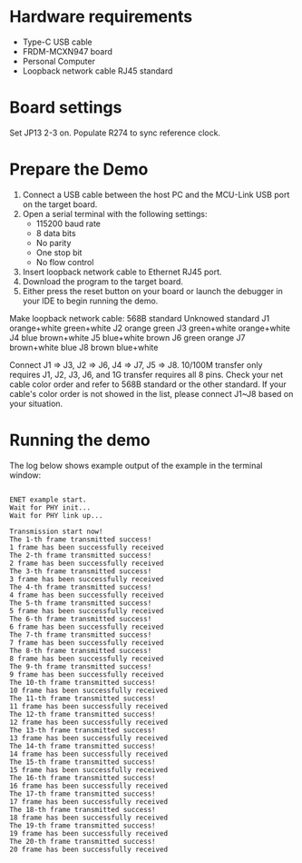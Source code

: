 Hardware requirements
=====================
- Type-C USB cable
- FRDM-MCXN947 board
- Personal Computer
- Loopback network cable RJ45 standard

Board settings
============
Set JP13 2-3 on.
Populate R274 to sync reference clock.

Prepare the Demo
===============
1.  Connect a USB cable between the host PC and the MCU-Link USB port on the target board.
2.  Open a serial terminal with the following settings:
    - 115200 baud rate
    - 8 data bits
    - No parity
    - One stop bit
    - No flow control
3.  Insert loopback network cable to Ethernet RJ45 port.
4.  Download the program to the target board.
5.  Either press the reset button on your board or launch the debugger in your IDE to begin running the demo.

Make loopback network cable:
      568B standard 	 Unknowed standard
J1    orange+white       green+white
J2    orange             green
J3    green+white        orange+white
J4    blue               brown+white
J5    blue+white         brown
J6    green              orange
J7	  brown+white        blue
J8    brown              blue+white

Connect J1 => J3, J2 => J6, J4 => J7, J5 => J8. 10/100M transfer only requires J1, J2, J3, J6, and 1G transfer requires all 8 pins.
Check your net cable color order and refer to 568B standard or the other standard. If your cable's color order is not showed in the list,
please connect J1~J8 based on your situation.

Running the demo
================
The log below shows example output of the example in the terminal window:
~~~~~~~~~~~~~~~~~~~~~~~~~~~~~~~~~~~

ENET example start.
Wait for PHY init...
Wait for PHY link up...

Transmission start now!
The 1-th frame transmitted success!
1 frame has been successfully received
The 2-th frame transmitted success!
2 frame has been successfully received
The 3-th frame transmitted success!
3 frame has been successfully received
The 4-th frame transmitted success!
4 frame has been successfully received
The 5-th frame transmitted success!
5 frame has been successfully received
The 6-th frame transmitted success!
6 frame has been successfully received
The 7-th frame transmitted success!
7 frame has been successfully received
The 8-th frame transmitted success!
8 frame has been successfully received
The 9-th frame transmitted success!
9 frame has been successfully received
The 10-th frame transmitted success!
10 frame has been successfully received
The 11-th frame transmitted success!
11 frame has been successfully received
The 12-th frame transmitted success!
12 frame has been successfully received
The 13-th frame transmitted success!
13 frame has been successfully received
The 14-th frame transmitted success!
14 frame has been successfully received
The 15-th frame transmitted success!
15 frame has been successfully received
The 16-th frame transmitted success!
16 frame has been successfully received
The 17-th frame transmitted success!
17 frame has been successfully received
The 18-th frame transmitted success!
18 frame has been successfully received
The 19-th frame transmitted success!
19 frame has been successfully received
The 20-th frame transmitted success!
20 frame has been successfully received

~~~~~~~~~~~~~~~~~~~~~~~~~~~~~~~~~~~
